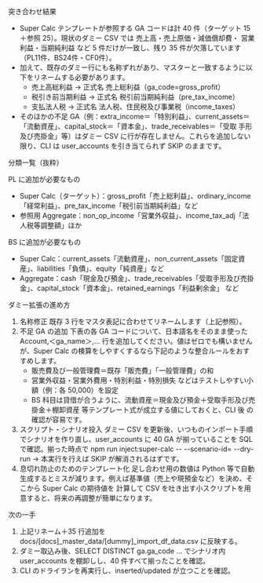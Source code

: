突き合わせ結果

- Super Calc テンプレートが参照する GA コードは計 40 件（ターゲット 15＋参照 25）。現状のダミー CSV では 売上高・売上原価・減価償却費・
  営業利益・当期純利益 など 5 件だけが一致し、残り 35 件が欠落しています（PL11件、BS24件・CF0件）。
- 加えて、既存のダミー行にも名称ずれがあり、マスターと一致するように以下をリネームする必要があります。
  - 売上高総利益 → 正式名 売上総利益（ga_code=gross_profit）
  - 税引き前当期利益 → 正式名 税引前当期純利益（pre_tax_income）
  - 支払法人税 → 正式名 法人税、住民税及び事業税（income_taxes）
- そのほかの不足 GA（例：extra_income＝「特別利益」、current_assets＝「流動資産」、capital_stock＝「資本金」、trade_receivables＝「受取
  手形及び売掛金」等）はダミー CSV に行が存在しません。これらを追加しない限り、CLI は user_accounts を引き当てられず SKIP のままです。

分類一覧（抜粋）

PL に追加が必要なもの

- Super Calc（ターゲット）：gross_profit「売上総利益」、ordinary_income「経常利益」、pre_tax_income「税引前当期純利益」など
- 参照用 Aggregate：non_op_income「営業外収益」、income_tax_adj「法人税等調整額」ほか

BS に追加が必要なもの

- Super Calc：current_assets「流動資産」、non_current_assets「固定資産」、liabilities「負債」、equity「純資産」など
- Aggregate：cash「現金及び預金」、trade_receivables「受取手形及び売掛金」、capital_stock「資本金」、retained_earnings「利益剰余金」
  など

ダミー拡張の進め方

1. 名称修正
   既存 3 行をマスタ表記に合わせてリネームします（上記参照）。
2. 不足 GA の追加
   下表の各 GA コードについて、日本語名をそのまま使った Account,＜ga_name＞,... 行を追加してください。値はゼロでも構いませんが、Super
   Calc の検算をしやすくするなら下記のような整合ルールをおすすめします。
   - 販売費及び一般管理費＝既存「販売費」「一般管理費」の和
   - 営業外収益・営業外費用・特別利益・特別損失 などはテストしやすい小額（例：各 50,000）を設定
   - BS 科目は貸借が合うように、流動資産＝現金及び預金＋受取手形及び売掛金＋棚卸資産 等テンプレート式が成立する値にしておくと、CLI 後
     の確認が容易です。
3. スクリプト・シナリオ投入
   ダミー CSV を更新後、いつものインポート手順でシナリオを作り直し、user_accounts に 40 GA が揃っていることを SQL で確認。揃った時点で
   npm run inject:super-calc -- --scenario-id=<id> --dry-run → 本実行を行えば SKIP が解消されるはずです。
4. 息切れ防止のためのテンプレート化
   足し合わせ用の数値は Python 等で自動生成するとミスが減ります。例えば基準値（売上や現預金など）を決め、そこから Super Calc の期待値を
   計算して CSV を吐き出す小スクリプトを用意すると、将来の再調整が簡単になります。

次の一手

1. 上記リネーム＋35 行追加を docs/[docs]\_master_data/[dummy]\_import_df_data.csv に反映する。
2. ダミー取込み後、SELECT DISTINCT ga.ga_code ... でシナリオ内 user_accounts を棚卸しし、40 件すべて揃ったことを確認。
3. CLI のドライランを再実行し、inserted/updated が立つことを確認。
